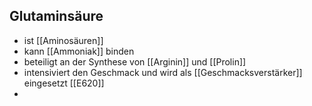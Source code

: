 ## Glutaminsäure
- ist [[Aminosäuren]]
- kann [[Ammoniak]] binden
- beteiligt an der Synthese von [[Arginin]] und [[Prolin]]
- intensiviert den Geschmack und wird als [[Geschmacksverstärker]] eingesetzt [[E620]]
- 